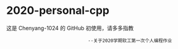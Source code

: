 # 2020-personal-cpp

 这是 Chenyang-1024 的 GitHub 初使用，请多多指教
                                  
                                  --关于2020学期软工第一次个人编程作业

